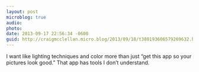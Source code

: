 ```yaml
---
layout: post
microblog: true
audio: 
photo: 
date: 2013-09-17 22:56:34 -0600
guid: http://craigmcclellan.micro.blog/2013/09/18/t380193606579269632.html
---
```

I want like lighting techniques and color more than just “get this app so your pictures look good.” That app has tools I don’t understand.
